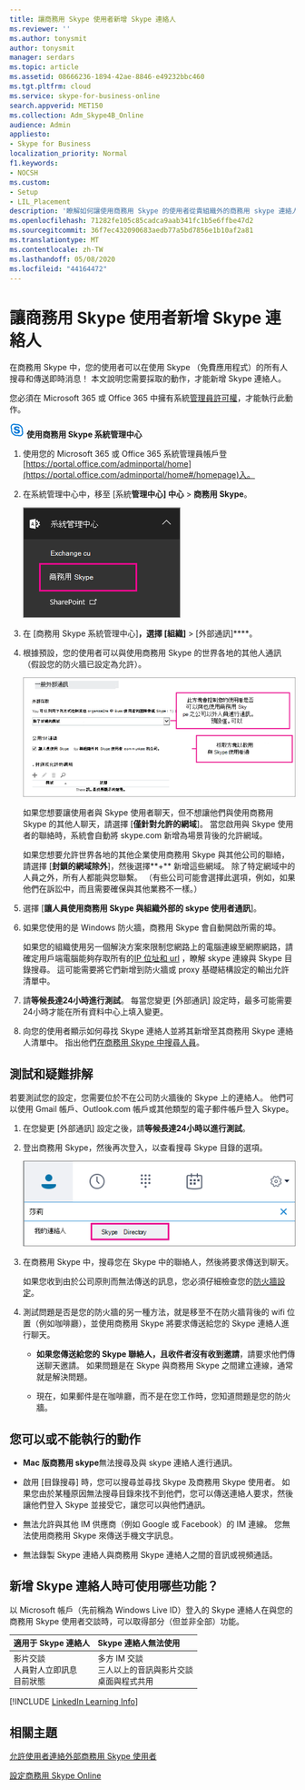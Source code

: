 ```yaml
---
title: 讓商務用 Skype 使用者新增 Skype 連絡人
ms.reviewer: ''
ms.author: tonysmit
author: tonysmit
manager: serdars
ms.topic: article
ms.assetid: 08666236-1894-42ae-8846-e49232bbc460
ms.tgt.pltfrm: cloud
ms.service: skype-for-business-online
search.appverid: MET150
ms.collection: Adm_Skype4B_Online
audience: Admin
appliesto:
- Skype for Business
localization_priority: Normal
f1.keywords:
- NOCSH
ms.custom:
- Setup
- LIL_Placement
description: '瞭解如何讓使用商務用 Skype 的使用者從貴組織外的商務用 skype 連絡人，然後將他們新增至他們的連絡人清單。 '
ms.openlocfilehash: 71282fe105c85cadca9aab341fc1b5e6ffbe47d2
ms.sourcegitcommit: 36f7ec432090683aedb77a5bd7856e1b10af2a81
ms.translationtype: MT
ms.contentlocale: zh-TW
ms.lasthandoff: 05/08/2020
ms.locfileid: "44164472"
---
```

# <a name="let-skype-for-business-users-add-skype-contacts"></a>讓商務用 Skype 使用者新增 Skype 連絡人

在商務用 Skype 中，您的使用者可以在使用 Skype （免費應用程式）的所有人搜尋和傳送即時消息！ 本文說明您需要採取的動作，才能新增 Skype 連絡人。 
  
您必須在 Microsoft 365 或 Office 365 中擁有系統[管理員許可權](https://support.office.com/article/da585eea-f576-4f55-a1e0-87090b6aaa9d?ui=en-US&rs=en-US&ad=US)，才能執行此動作。

![商務用 Skype 標誌圖示](../images/sfb-logo-30x30.png) **使用商務用 Skype 系統管理中心**
  
1. 使用您的 Microsoft 365 或 Office 365 系統管理員帳戶登[https://portal.office.com/adminportal/home](https://portal.office.com/adminportal/home#/homepage)入。
    
2. 在系統管理中心中，移至 [系統**管理中心] 中心** > **商務用 Skype**。 
    
    ![選擇 [商務用 Skype 系統管理中心]。](../images/376a7a45-e6e3-4716-be09-d2f294d885a2.png)
  
3. 在 [商務用 Skype 系統管理中心]****，選擇 [組織]****  >  [外部通訊]****。 
    
4. 根據預設，您的使用者可以與使用商務用 Skype 的世界各地的其他人通訊（假設您的防火牆已設定為允許）。 
    
    ![選擇 [讓人員使用商務用 Skype 與 Skype 通訊]。](../images/333789f8-2ea6-4bbd-805b-18130f427999.png)
  
    如果您想要讓使用者與 Skype 使用者聊天，但不想讓他們與使用商務用 Skype 的其他人聊天，請選擇 [**僅針對允許的網域**]。 當您啟用與 Skype 使用者的聯絡時，系統會自動將 skype.com 新增為場景背後的允許網域。 
    
    如果您想要允許世界各地的其他企業使用商務用 Skype 與其他公司的聯絡，請選擇 [**封鎖的網域除外**]，然後選擇**+** 新增這些網域。 除了特定網域中的人員之外，所有人都能與您聯繫。 （有些公司可能會選擇此選項，例如，如果他們在訴訟中，而且需要確保與其他業務不一樣。）
    
5. 選擇 [**讓人員使用商務用 Skype 與組織外部的 skype 使用者通訊**]。 
    
6.  如果您使用的是 Windows 防火牆，商務用 Skype 會自動開啟所需的埠。
    
    如果您的組織使用另一個解決方案來限制您網路上的電腦連線至網際網路，請確定用戶端電腦能夠存取所有的[IP 位址和 url](https://support.office.com/article/8548a211-3fe7-47cb-abb1-355ea5aa88a2) ，瞭解 skype 連線與 Skype 目錄搜尋。 這可能需要將它們新增到防火牆或 proxy 基礎結構設定的輸出允許清單中。
    
7. 請**等候長達24小時進行測試**。 每當您變更 [外部通訊] 設定時，最多可能需要24小時才能在所有資料中心上填入變更。
    
8. 向您的使用者顯示如何尋找 Skype 連絡人並將其新增至其商務用 Skype 連絡人清單中。 指出他們[在商務用 Skype 中搜尋人員](https://support.office.com/article/b12500ef-e37f-4d22-aade-c11277e53f19)。
    
## <a name="test-and-troubleshoot"></a>測試和疑難排解

若要測試您的設定，您需要位於不在公司防火牆後的 Skype 上的連絡人。 他們可以使用 Gmail 帳戶、Outlook.com 帳戶或其他類型的電子郵件帳戶登入 Skype。
  
1. 在您變更 [外部通訊] 設定之後，請**等候長達24小時以進行測試**。
    
2. 登出商務用 Skype，然後再次登入，以查看搜尋 Skype 目錄的選項。 
    
    ![當 Skype 目錄醒目提示時，您可以搜尋擁有 Skype 帳戶的人員。](../images/76ee9fab-1ac3-4f4a-9569-f5f2606dbb7a.png)
  
3. 在商務用 Skype 中，搜尋您在 Skype 中的聯絡人，然後將要求傳送到聊天。 
    
    如果您收到由於公司原則而無法傳送的訊息，您必須仔細檢查您的[防火牆設定](https://support.office.com/article/8548a211-3fe7-47cb-abb1-355ea5aa88a2)。 
    
4. 測試問題是否是您的防火牆的另一種方法，就是移至不在防火牆背後的 wifi 位置（例如咖啡廳），並使用商務用 Skype 將要求傳送給您的 Skype 連絡人進行聊天。 
    
   - **如果您傳送給您的 Skype 聯絡人，且收件者沒有收到邀請**，請要求他們傳送聊天邀請。 如果問題是在 Skype 與商務用 Skype 之間建立連線，通常就是解決問題。
    
   - 現在，如果郵件是在咖啡廳，而不是在您工作時，您知道問題是您的防火牆。 
    
## <a name="what-you-can-and-cant-do"></a>您可以或不能執行的動作

- **Mac 版商務用 skype**無法搜尋及與 skype 連絡人進行通訊。
    
- 啟用 [目錄搜尋] 時，您可以搜尋並尋找 Skype 及商務用 Skype 使用者。 如果您由於某種原因無法搜尋目錄來找不到他們，您可以傳送連絡人要求，然後讓他們登入 Skype 並接受它，讓您可以與他們通訊。 
    
- 無法允許與其他 IM 供應商（例如 Google 或 Facebook）的 IM 連線。 您無法使用商務用 Skype 來傳送手機文字訊息。

- 無法錄製 Skype 連絡人與商務用 Skype 連絡人之間的音訊或視頻通話。
    
## <a name="what-features-are-available-when-adding-skype-contacts"></a>新增 Skype 連絡人時可使用哪些功能？

以 Microsoft 帳戶（先前稱為 Windows Live ID）登入的 Skype 連絡人在與您的商務用 Skype 使用者交談時，可以取得部分（但並非全部）功能。
  
|**適用于 Skype 連絡人**|**Skype 連絡人無法使用**|
|:-----|:-----|
| 影片交談 <br/>  人員對人立即訊息 <br/>  目前狀態 <br/> | 多方 IM 交談 <br/>  三人以上的音訊與影片交談 <br/>  桌面與程式共用 <br/> |
   
[!INCLUDE [LinkedIn Learning Info](../../common/office/linkedin-learning-info.md)]
   
## <a name="related-topics"></a>相關主題

[允許使用者連絡外部商務用 Skype 使用者](allow-users-to-contact-external-skype-for-business-users.md)
  
[設定商務用 Skype Online](set-up-skype-for-business-online.md)

  
 
